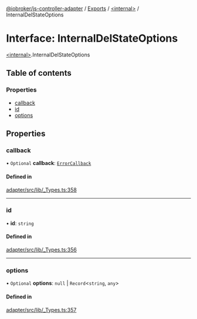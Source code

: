 [@iobroker/js-controller-adapter](../README.md) / [Exports](../modules.md) / [\<internal\>](../modules/internal_.md) / InternalDelStateOptions

# Interface: InternalDelStateOptions

[\<internal\>](../modules/internal_.md).InternalDelStateOptions

## Table of contents

### Properties

- [callback](internal_.InternalDelStateOptions.md#callback)
- [id](internal_.InternalDelStateOptions.md#id)
- [options](internal_.InternalDelStateOptions.md#options)

## Properties

### callback

• `Optional` **callback**: [`ErrorCallback`](../modules/internal_.md#errorcallback)

#### Defined in

[adapter/src/lib/_Types.ts:358](https://github.com/ioBroker/ioBroker.js-controller/blob/819f1976e/packages/adapter/src/lib/_Types.ts#L358)

___

### id

• **id**: `string`

#### Defined in

[adapter/src/lib/_Types.ts:356](https://github.com/ioBroker/ioBroker.js-controller/blob/819f1976e/packages/adapter/src/lib/_Types.ts#L356)

___

### options

• `Optional` **options**: ``null`` \| `Record`\<`string`, `any`\>

#### Defined in

[adapter/src/lib/_Types.ts:357](https://github.com/ioBroker/ioBroker.js-controller/blob/819f1976e/packages/adapter/src/lib/_Types.ts#L357)
